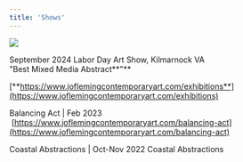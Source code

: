 ```yaml
---
title: 'Shows'
---
```



![](/img/rals.jpg)
  
September 2024 Labor Day Art Show, Kilmarnock VA  
"Best Mixed Media Abstract**"**  
  
[**https://www.joflemingcontemporaryart.com/exhibitions**](https://www.joflemingcontemporaryart.com/exhibitions)  
  
Balancing Act | Feb 2023     [https://www.joflemingcontemporaryart.com/balancing-act](https://www.joflemingcontemporaryart.com/balancing-act)  
  
Coastal Abstractions | Oct-Nov 2022 Coastal Abstractions
